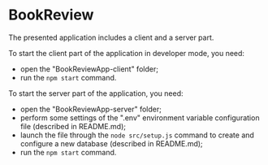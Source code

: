 # BookReview
The presented application includes a client and a server part.

To start the client part of the application in developer mode, you need:
- open the "BookReviewApp-client" folder;
- run the `npm start` command.

To start the server part of the application, you need:
- open the "BookReviewApp-server" folder;
- perform some settings of the ".env" environment variable configuration file (described in README.md);
- launch the file through the `node src/setup.js` command to create and configure a new database (described in README.md);
- run the `npm start` command.
